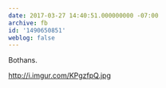 ```yaml
---
date: 2017-03-27 14:40:51.000000000 -07:00
archive: fb
id: '1490650851'
weblog: false
---
```


Bothans.

http://i.imgur.com/KPgzfpQ.jpg
